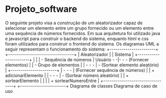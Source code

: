 # Projeto_software
O seguinte projeto visa a construção de um aleatorizador capaz de selecionar um elemento entre um grupo fornecido ou um elemento entre uma sequência de números fornecidos.
Em sua arquitetura foi utilizado java e javascript para construir o backend do sistema, enquanto html e css foram utilizados para construir o frontend do sistema.
Os diagramas UML a seguir representam o funcionamento do sistema:
+-----------------------+                          +---------------------------------+
|     Aleatorizador      |                         |            Sistema              |
+-----------------------+                          |                                 |
| - Sequência de números |              Usuário - -|- - - (Fornecer elementos)       |
| - Grupo de elementos   |                 | - - - | - (Sortear elemento aleatório)  |
+-----------------------+                  | - - - | (Fornecer sequência de números) |
| + adicionarElemento    |                 | - - - | - (Sortear número aleatório)    |
| + sortearElemento      |                         |                                 |
| + sortearNumeroEntre   |                         +---------------------------------+
+-----------------------+
   Diagrama de classes                                   Diagrama de caso de uso
